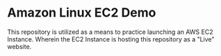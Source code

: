 # Amazon Linux EC2 Demo

This repository is utilized as a means to practice launching an AWS EC2 Instance. Wherein the EC2 Instance is hosting this repository as a "Live" website.
